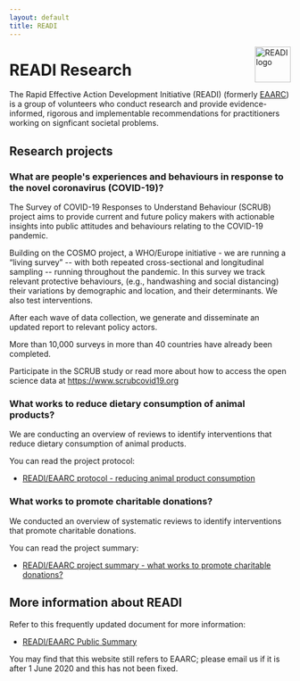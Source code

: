 ```yaml
---
layout: default
title: READI
---
```


<img src="/assets/noun_Target_804778.png" alt="READI logo" title="READI logo" style="width: 64px; float: right; margin: 0;"> 

# READI Research

The Rapid Effective Action Development Initiative (READI) (formerly [EAARC](https://www.eaarc.org/)) is a group of volunteers who conduct research and provide evidence-informed, rigorous and implementable recommendations for practitioners working on signficant societal problems. 

## Research projects

### What are people's experiences and behaviours in response to the novel coronavirus (COVID-19)?

The Survey of COVID-19 Responses to Understand Behaviour (SCRUB) project aims to provide current and future policy makers with actionable insights into public attitudes and behaviours relating to the COVID-19 pandemic.

Building on the COSMO project, a WHO/Europe initiative - we are running a “living survey” -- with both repeated cross-sectional and longitudinal sampling -- running throughout the pandemic. In this survey we track relevant protective behaviours, (e.g., handwashing and social distancing) their variations by demographic and location, and their determinants. We also test interventions.

After each wave of data collection, we generate and disseminate an updated report to relevant policy actors. 

More than 10,000 surveys in more than 40 countries have already been completed.   

Participate in the SCRUB study or read more about how to access the open science data at https://www.scrubcovid19.org

### What works to reduce dietary consumption of animal products?

We are conducting an overview of reviews to identify interventions that reduce dietary consumption of animal products.

You can read the project protocol:

- [READI/EAARC protocol - reducing animal product consumption](https://docs.google.com/document/d/1zqUPNGktRz6emp0WsPmmVjkOitiW7XdWS55YgBTNnp0/edit?usp=sharing)

### What works to promote charitable donations?

We conducted an overview of systematic reviews to identify interventions that promote charitable donations.

You can read the project summary:

- [READI/EAARC project summary - what works to promote charitable donations?](https://docs.google.com/document/d/1osAwuO1J9L2z3PDGQn6UkFEA-4vs5WV9eJ5hAASnS7o/edit?usp=sharing)

## More information about READI

Refer to this frequently updated document for more information:

- [READI/EAARC Public Summary](https://docs.google.com/document/d/1VSPoy2Ps7NQqFgERjKUXH-8tiEHNTuVZ-L6MY6YWpyk/edit?usp=sharing)

You may find that this website still refers to EAARC; please email us if it is after 1 June 2020 and this has not been fixed.
